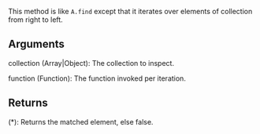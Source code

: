 This method is like `A.find` except that it iterates over elements of collection from right to left.


## Arguments
collection (Array|Object): The collection to inspect.

function (Function): The function invoked per iteration.


## Returns
(*): Returns the matched element, else false.

